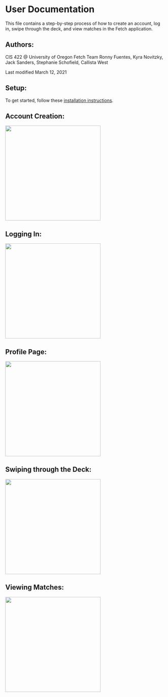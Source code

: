 # User Documentation

This file contains a step-by-step process of how to create an account, log in, swipe through the deck, and view matches in the Fetch application.

## Authors:

CIS 422 @ University of Oregon 
Fetch Team
Ronny Fuentes, Kyra Novitzky, Jack Sanders, Stephanie Schofield, Callista West

Last modified March 12, 2021

## Setup:

To get started, follow these [installation instructions](https://github.com/JackSanders1998/CIS422Proj2/blob/main/README.md).    

## Account Creation:
<img src="https://github.com/JackSanders1998/CIS422Proj2/blob/main/mockup_images/account_creation.png" width="300" />

## Logging In:
<img src="https://github.com/JackSanders1998/CIS422Proj2/blob/main/mockup_images/sign_in.png" width="300" />

## Profile Page:
<img src="https://github.com/JackSanders1998/CIS422Proj2/blob/main/mockup_images/profile_page.png" width="300" />

## Swiping through the Deck:
<img src="https://github.com/JackSanders1998/CIS422Proj2/blob/main/mockup_images/deck_image_luna.png" width="300" />

## Viewing Matches:
<img src="https://github.com/JackSanders1998/CIS422Proj2/blob/main/mockup_images/view_matches.png" width="300" />